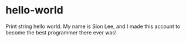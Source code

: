 # hello-world
Print string hello world. 
My name is Sion Lee, and I made this account to become the best programmer there ever was! 
